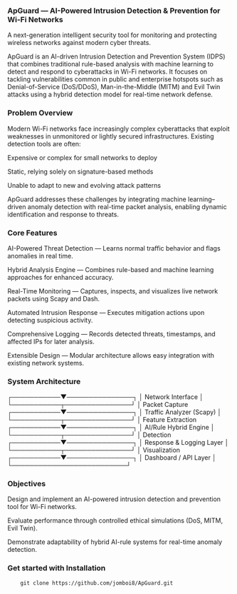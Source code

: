 ### ApGuard — AI-Powered Intrusion Detection & Prevention for Wi-Fi Networks

A next-generation intelligent security tool for monitoring and protecting wireless networks against modern cyber threats.

ApGuard is an AI-driven Intrusion Detection and Prevention System (IDPS) that combines traditional rule-based analysis with machine learning to detect and respond to cyberattacks in Wi-Fi networks.
It focuses on tackling vulnerabilities common in public and enterprise hotspots  such as Denial-of-Service (DoS/DDoS), Man-in-the-Middle (MITM) and Evil Twin attacks using a hybrid detection model for real-time network defense.

### Problem Overview

Modern Wi-Fi networks face increasingly complex cyberattacks that exploit weaknesses in unmonitored or lightly secured infrastructures.
Existing detection tools are often:

Expensive or complex for small networks to deploy

Static, relying solely on signature-based methods

Unable to adapt to new and evolving attack patterns

ApGuard addresses these challenges by integrating machine learning–driven anomaly detection with real-time packet analysis, enabling dynamic identification and response to threats.

### Core Features

AI-Powered Threat Detection — Learns normal traffic behavior and flags anomalies in real time.

Hybrid Analysis Engine — Combines rule-based and machine learning approaches for enhanced accuracy.

Real-Time Monitoring — Captures, inspects, and visualizes live network packets using Scapy and Dash.

Automated Intrusion Response — Executes mitigation actions upon detecting suspicious activity.

Comprehensive Logging — Records detected threats, timestamps, and affected IPs for later analysis.

Extensible Design — Modular architecture allows easy integration with existing network systems.


### System Architecture
┌───────────▼───────────────┐
│  Network Interface        │
└───────────┬───────────────┘
            │ Packet Capture
┌───────────▼───────────────┐
│  Traffic Analyzer (Scapy) │
└───────────┬───────────────┘
            │ Feature Extraction
┌───────────▼───────────────┐
│   AI/Rule Hybrid Engine   │
└───────────┬───────────────┘
            │ Detection
┌───────────▼───────────────┐
│  Response & Logging Layer │
└───────────┬───────────────┘
            │ Visualization
┌───────────▼───────────────┐
│   Dashboard / API Layer   │
└──────────────────────────┘

### Objectives

Design and implement an AI-powered intrusion detection and prevention tool for Wi-Fi networks.

Evaluate performance through controlled ethical simulations (DoS, MITM, Evil Twin).

Demonstrate adaptability of hybrid AI-rule systems for real-time anomaly detection.


### Get started with Installation
```
    git clone https://github.com/jomboi8/ApGuard.git
```
